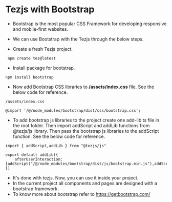 # Tezjs with Bootstrap

- Bootstrap is the most popular CSS Framework for developing responsive and mobile-first websites.

- We can use Bootstrap with the Tezjs through the below steps.

- Create a fresh Tezjs project.
```
 npm create tez@latest
```
- Install package for bootstrap.
```
npm install bootstrap
```
- Now add Bootstrap CSS libraries to **/assets/index.css** file. See the below code for reference.
```
/assets/index.css

@import '/@/node_modules/bootstrap/dist/css/bootstrap.css';

```
- To add bootstrap js libraries to the project create one add-lib.ts file in the root folder. Then import addScript and addLib functions from @tezjs/js library. Then pass the bootstrap js libraries to the addScript function. See the below code for reference.
```
import { addScript,addLib } from "@tezjs/js"

export default addLib({
    afterUserInteraction:[addScript("/@/node_modules/bootstrap/dist/js/bootstrap.min.js"),addScript("/@/node_modules/jquery/dist/jquery.min.js")],  
})  
```
- It's done with tezjs. Now, you can use it inside your project.
- In the current project all components and pages are designed with a bootstrap framework.
- To know more about bootstrap refer to https://getbootstrap.com/